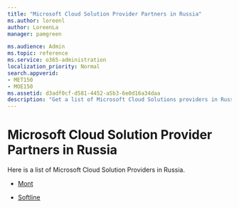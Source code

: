 ```yaml
---
title: "Microsoft Cloud Solution Provider Partners in Russia"
ms.author: loreenl
author: LoreenLa
manager: pamgreen

ms.audience: Admin
ms.topic: reference
ms.service: o365-administration
localization_priority: Normal
search.appverid:
- MET150
- MOE150
ms.assetid: d3adf0cf-d581-4452-a5b3-6e0d16a34daa
description: "Get a list of Microsoft Cloud Solutions providers in Russia."
---
```


# Microsoft Cloud Solution Provider Partners in Russia
Here is a list of Microsoft Cloud Solution Providers in Russia.
  
- [Mont](https://www.mont.com/ru-ru/)
    
- [Softline](https://softline.ru/)
    

